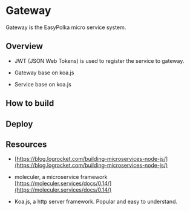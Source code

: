 # Gateway

Gateway is the EasyPolka micro service system.

## Overview

- JWT (JSON Web Tokens) is used to register the service to gateway.

- Gateway base on koa.js

- Service base on koa.js

## How to build

## Deploy

## Resources

- [https://blog.logrocket.com/building-microservices-node-js/](https://blog.logrocket.com/building-microservices-node-js/)

- moleculer, a microservice framework [https://moleculer.services/docs/0.14/](https://moleculer.services/docs/0.14/)

- Koa.js, a http server framework. Popular and easy to understand.
